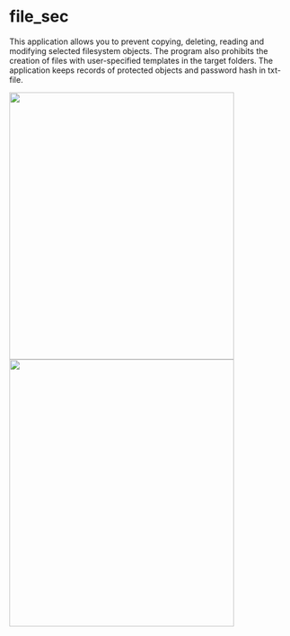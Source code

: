 # file_sec

This application allows you to prevent copying, deleting, reading and modifying selected filesystem objects.
The program also prohibits the creation of files with user-specified templates in the target folders.
The application keeps records of protected objects and password hash in txt-file.

<img src="https://user-images.githubusercontent.com/56280697/175954196-01cab9af-90d0-4140-95de-9f0ce1fcd0c4.png" width="400" height="475"/>

<img src="https://user-images.githubusercontent.com/56280697/175956419-09e41dc0-9faf-4391-b768-82bd1edbdb6a.png" width="400" height="475"/>
